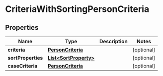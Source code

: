 # CriteriaWithSortingPersonCriteria

## Properties
Name | Type | Description | Notes
------------ | ------------- | ------------- | -------------
**criteria** | [**PersonCriteria**](PersonCriteria.md) |  |  [optional]
**sortProperties** | [**List&lt;SortProperty&gt;**](SortProperty.md) |  |  [optional]
**caseCriteria** | [**PersonCriteria**](PersonCriteria.md) |  |  [optional]
